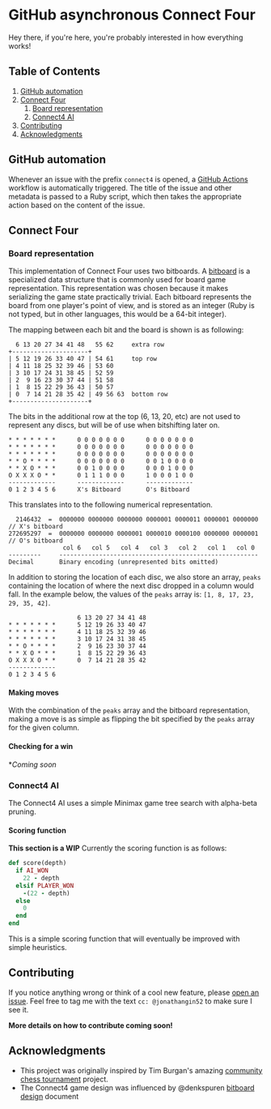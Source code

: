 # GitHub asynchronous Connect Four
Hey there, if you're here, you're probably interested in how everything works!

## Table of Contents
1. [GitHub automation](#github-automation)
2. [Connect Four](#board-representation)
    1. [Board representation](#board-representation)
    2. [Connect4 AI](#connect4-ai)
3. [Contributing](#contributing)
4. [Acknowledgments](#acknowledgements)

## GitHub automation
Whenever an issue with the prefix `connect4` is opened, a [GitHub Actions](https://github.com/features/actions) workflow is automatically triggered. The title of the issue and other metadata is passed to a Ruby script, which then takes the appropriate action based on the content of the issue.

## Connect Four


### Board representation
This implementation of Connect Four uses two bitboards. A [bitboard](https://en.wikipedia.org/wiki/Bitboard) is a specialized data structure that is commonly used for board game representation.
This representation was chosen because it makes serializing the game state practically trivial.
Each bitboard represents the board from one player's point of view, and is stored as an integer (Ruby is not typed, but in other languages, this would be a 64-bit integer).

The mapping between each bit and the board is shown is as following:

```
  6 13 20 27 34 41 48   55 62     extra row
+---------------------+
| 5 12 19 26 33 40 47 | 54 61     top row
| 4 11 18 25 32 39 46 | 53 60
| 3 10 17 24 31 38 45 | 52 59
| 2  9 16 23 30 37 44 | 51 58
| 1  8 15 22 29 36 43 | 50 57
| 0  7 14 21 28 35 42 | 49 56 63  bottom row
+---------------------+
```

The bits in the additional row at the top (6, 13, 20, etc) are not used to represent any discs, but will be of use when bitshifting later on.

```
* * * * * * *      0 0 0 0 0 0 0      0 0 0 0 0 0 0
* * * * * * *      0 0 0 0 0 0 0      0 0 0 0 0 0 0
* * * * * * *      0 0 0 0 0 0 0      0 0 0 0 0 0 0
* * O * * * *      0 0 0 0 0 0 0      0 0 1 0 0 0 0
* * X O * * *      0 0 1 0 0 0 0      0 0 0 1 0 0 0   
O X X X O * *      0 1 1 1 0 0 0      1 0 0 0 1 0 0    
-------------      -------------      -------------     
0 1 2 3 4 5 6      X's Bitboard       O's Bitboard 
```

This translates into to the following numerical representation.

```
  2146432  =  0000000 0000000 0000000 0000001 0000011 0000001 0000000 // X's bitboard
272695297  =  0000000 0000000 0000001 0000010 0000100 0000000 0000001 // O's bitboard
               col 6   col 5   col 4   col 3   col 2   col 1   col 0
---------     -------------------------------------------------------
Decimal       Binary encoding (unrepresented bits omitted) 
```

In addition to storing the location of each disc, we also store an array, `peaks` containing the location of where the next disc dropped in a column would fall. In the example below, the values of the `peaks` array is: `[1, 8, 17, 23, 29, 35, 42]`.
```
                   6 13 20 27 34 41 48
* * * * * * *      5 12 19 26 33 40 47
* * * * * * *      4 11 18 25 32 39 46
* * * * * * *      3 10 17 24 31 38 45
* * O * * * *      2  9 16 23 30 37 44
* * X O * * *      1  8 15 22 29 36 43
O X X X O * *      0  7 14 21 28 35 42
-------------     
0 1 2 3 4 5 6     
```

#### Making moves
With the combination of the `peaks` array and the bitboard representation, making a move is as simple as flipping the bit specified by the `peaks` array for the given column.

#### Checking for a win
**Coming soon*

### Connect4 AI
The Connect4 AI uses a simple Minimax game tree search with alpha-beta pruning.

#### Scoring function
**This section is a WIP**
Currently the scoring function is as follows:
```ruby
def score(depth)
  if AI_WON
    22 - depth
  elsif PLAYER_WON
    -(22 - depth)
  else
    0
  end
end
```

This is a simple scoring function that will eventually be improved with simple heuristics.

## Contributing
If you notice anything wrong or think of a cool new feature, please [open an issue](https://github.com/JonathanGin52/JonathanGin52/issues/new). Feel free to tag me with the text `cc: @jonathangin52` to make sure I see it.

**More details on how to contribute coming soon!**

## Acknowledgments
- This project was originally inspired by Tim Burgan's amazing [community chess tournament](https://github.com/timburgan/timburgan) project.
- The Connect4 game design was influenced by @denkspuren [bitboard design](https://github.com/denkspuren/BitboardC4/blob/master/BitboardDesign.md) document
